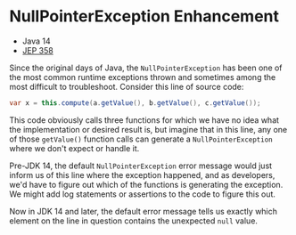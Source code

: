 # NullPointerException Enhancement

* Java 14
* [JEP 358](https://openjdk.java.net/jeps/358)

Since the original days of Java, the `NullPointerException` has been
one of the most common runtime exceptions thrown and sometimes among
the most difficult to troubleshoot. Consider this line of source
code:

```java
var x = this.compute(a.getValue(), b.getValue(), c.getValue());
```

This code obviously calls three functions for which we have no idea
what the implementation or desired result is, but imagine that in
this line, any one of those `getValue()` function calls can generate
a `NullPointerException` where we don't expect or handle it.

Pre-JDK 14, the default `NullPointerException` error message would
just inform us of this line where the exception happened, and as
developers, we'd have to figure out which of the functions is
generating the exception. We might add log statements or assertions
to the code to figure this out.

Now in JDK 14 and later, the default error message tells us exactly
which element on the line in question contains the unexpected `null`
value.
